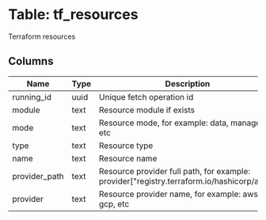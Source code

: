 
# Table: tf_resources
Terraform resources
## Columns
| Name        | Type           | Description  |
| ------------- | ------------- | -----  |
|running_id|uuid|Unique fetch operation id|
|module|text|Resource module if exists|
|mode|text|Resource mode, for example: data, managed, etc|
|type|text|Resource type|
|name|text|Resource name|
|provider_path|text|Resource provider full path, for example: provider["registry.terraform.io/hashicorp/aws"]|
|provider|text|Resource provider name, for example: aws, gcp, etc|
